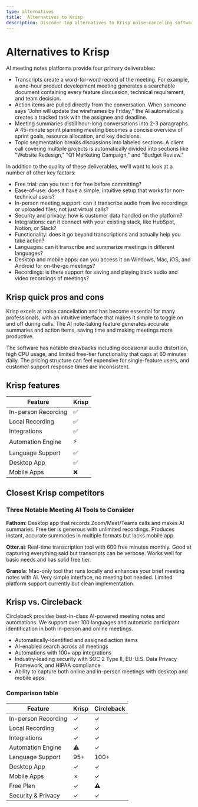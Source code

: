 ```yaml
---
type: alternatives
title:  Alternatives to Krisp  
description: Discover top alternatives to Krisp noise-canceling software and compare features with Circleback to find the best audio enhancement solution for your needs.
---
```


# Alternatives to Krisp    
AI meeting notes platforms provide four primary deliverables:  
  
* Transcripts create a word-for-word record of the meeting. For example, a one-hour product development meeting generates a searchable document containing every feature discussion, technical requirement, and team decision.  
* Action items are pulled directly from the conversation. When someone says "John will update the wireframes by Friday," the AI automatically creates a tracked task with the assignee and deadline.  
* Meeting summaries distill hour-long conversations into 2-3 paragraphs. A 45-minute sprint planning meeting becomes a concise overview of sprint goals, resource allocation, and key decisions.  
* Topic segmentation breaks discussions into labeled sections. A client call covering multiple projects is automatically divided into sections like "Website Redesign," "Q1 Marketing Campaign," and "Budget Review."  
  
In addition to the quality of these deliverables, we'll want to look at a number of other key factors:  
  
* Free trial: can you test it for free before committing?  
* Ease-of-use: does it have a simple, intuitive setup that works for non-technical users?  
* In-person meeting support: can it transcribe audio from live recordings or uploaded files, not just virtual calls?  
* Security and privacy: how is customer data handled on the platform?  
* Integrations: can it connect with your existing stack, like HubSpot, Notion, or Slack?  
* Functionality: does it go beyond transcriptions and actually help you take action?  
* Languages: can it transcribe and summarize meetings in different languages?  
* Desktop and mobile apps: can you access it on Windows, Mac, iOS, and Android for on-the-go meetings?  
* Recordings: is there support for saving and playing back audio and video recordings of meetings?    
## Krisp quick pros and cons    
Krisp excels at noise cancellation and has become essential for many professionals, with an intuitive interface that makes it simple to toggle on and off during calls. The AI note-taking feature generates accurate summaries and action items, saving time and making meetings more productive.

The software has notable drawbacks including occasional audio distortion, high CPU usage, and limited free-tier functionality that caps at 60 minutes daily. The pricing structure can feel expensive for single-feature users, and customer support response times are inconsistent.  
## Krisp features    
| Feature | Krisp |
|---------|--------|
| In-person Recording | ✅ |
| Local Recording | ✅ |
| Integrations | ✅ |
| Automation Engine | ⚡ |
| Language Support | ✅ |
| Desktop App | ✅ |
| Mobile Apps | ❌ |  
## Closest Krisp competitors    
### Three Notable Meeting AI Tools to Consider

**Fathom**: Desktop app that records Zoom/Meet/Teams calls and makes AI summaries. Free tier is generous with unlimited recordings. Produces instant, accurate summaries in multiple formats but lacks mobile app.

**Otter.ai**: Real-time transcription tool with 600 free minutes monthly. Good at capturing everything said but transcripts can be verbose. Works well for basic needs and has solid free tier.

**Granola**: Mac-only tool that runs locally and enhances your brief meeting notes with AI. Very simple interface, no meeting bot needed. Limited platform support currently but clean implementation.  
## Krisp vs. Circleback  
Circleback provides best-in-class AI-powered meeting notes and automations. We support over 100 languages and automatic participant identification in both in-person and online meetings.  
  
* Automatically-identified and assigned action items  
* AI-enabled search across all meetings  
* Automations with 100+ app integrations  
* Industry-leading security with SOC 2 Type II, EU-U.S. Data Privacy Framework, and HIPAA compliance  
* Ability to capture both online and in-person meetings with desktop and mobile apps    
### Comparison table  
| Feature | Krisp | Circleback |
|---------|--------|------------|
| In-person Recording | ✓ | ✓ |
| Local Recording | ✓ | ✓ |
| Integrations | ✓ | ✓ |
| Automation Engine | ⚠️ | ✓ |
| Language Support | 95+ | 100+ |
| Desktop App | ✓ | ✓ |
| Mobile Apps | ✗ | ✓ |
| Free Plan | ✓ | ⚠️ |
| Security & Privacy | ✓ | ✓ |
